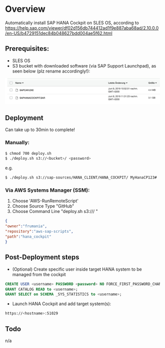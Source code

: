 # Overview

Automatically install SAP HANA Cockpit on SLES OS, according to
https://help.sap.com/viewer/df02d156db744412ad1f9e887aba68ad/2.10.0.0/en-US/b4729151dec84b048627bdd004ae5f62.html

## Prerequisites:

- SLES OS
- S3 bucket with downloaded software (via SAP Support Launchpad), as seen below (plz rename accordingly!):

![image](software.jpg)

## Deployment

Can take up to 30min to complete!

### Manually:

```bash
$ chmod 700 deploy.sh
$ ./deploy.sh s3://<bucket>/ <password>
```

e.g.

```bash
$ ./deploy.sh s3://sap-sources/HANA_CLIENT/HANA_COCKPIT/ MyHanaCP123#
```


### Via AWS Systems Manager (SSM):

1) Choose 'AWS-RunRemoteScript'
2) Choose Source Type "GitHub"
3) Choose Command Line "deploy.sh s3://<bucket>/ <password>"

```json
{
"owner":"frumania",
"repository":"aws-sap-scripts",
"path":"hana_cockpit"
}
```

## Post-Deployment steps

- (Optional) Create specific user inside target HANA system to be managed from the cockpit
```sql
CREATE USER <username> PASSWORD <password> NO FORCE_FIRST_PASSWORD_CHANGE;
GRANT CATALOG READ to <username>;
GRANT SELECT on SCHEMA _SYS_STATISTICS to <username>;
```
- Launch HANA Cockpit and add target system(s): 

```bash
https://<hostname>:51029
```

## Todo

n/a
